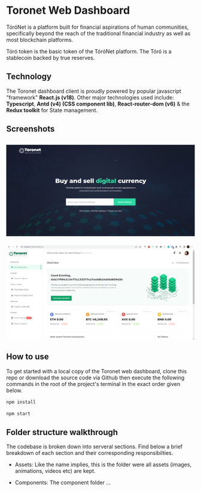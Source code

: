# Toronet Web Dashboard

TóróNet is a platform built for financial aspirations of human communities, specifically beyond the reach of the traditional financial industry as well as most blockchain platforms.

Tóró token is the basic token of the TóróNet platform. The Tóró is a stablecoin backed by true reserves.

## Technology

The Toronet dashboard client is proudly powered by popular javascript "framework" **React.js (v18)**. Other major technologies used include: **Typescript**, **Antd (v4) (CSS component lib)**, **React-router-dom (v6)** & the **Redux toolkit** for State management.

## Screenshots

## ![landing-page](/screenshots/screen-1.png)

![dashboard](/screenshots/screen-3.png)

## How to use

To get started with a local copy of the Toronet web dashboard, clone this repo or download the source code via Github then execute the following commands in the root of the project's terminal in the exact order given below.

```js
npm install
```

```js
npm start
```

## Folder structure walkthrough

The codebase is broken down into serveral sections. Find below a brief breakdown of each section and their corresponding responsibilties.

- Assets: Like the name implies, this is the folder were all assets (images, animations, videos etc) are kept.

- Components: The component folder ...

